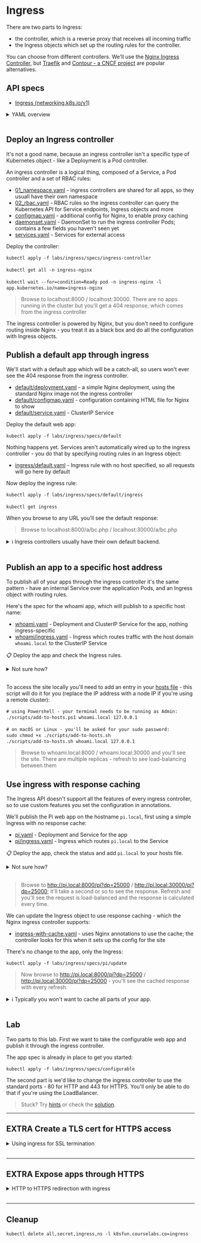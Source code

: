 # Ingress

There are two parts to Ingress:

- the controller, which is a reverse proxy that receives all incoming traffic
- the Ingress objects which set up the routing rules for the controller.

You can choose from different controllers. We'll use the [Nginx Ingress Controller](https://kubernetes.github.io/ingress-nginx/), but [Traefik](https://doc.traefik.io/traefik/providers/kubernetes-ingress/) and [Contour - a CNCF project](https://projectcontour.io) are popular alternatives.

## API specs

- [Ingress (networking.k8s.io/v1)](https://kubernetes.io/docs/reference/generated/kubernetes-api/v1.20/#ingress-v1-networking-k8s-io)

<details>
  <summary>YAML overview</summary>

Ingress rules can have multiple mappings, but they're pretty straightforward. 

You usually have one object per app, and they are namespaced, so you can deploy them in the same namespace as the app:

```
apiVersion: networking.k8s.io/v1
kind: Ingress
metadata:
  name: whoami
spec:
  rules:
  - host: whoami.local
    http:
      paths:
      - path: /
        pathType: Prefix
        backend:
          service:
            name: whoami-internal
            port: 
              name: http
```

- `rules` - collection of routing rules
- `host` - the DNS host name of the web app
- `http` - ingress routing is only for web traffic
- `paths` - collection of request paths, mapping to Kubernetes Services
- `path` - the HTTP request path, can be generic `/` or specific `/admin`
- `pathType` - whether path matching is as a `Prefix` or `Exact`
- `backend.service` - Service where the controller will fetch content

</details><br/>

## Deploy an Ingress controller

It's not a good name, because an ingress controller isn't a specific type of Kubernetes object - like a Deployment is a Pod controller. 

An ingress controller is a logical thing, composed of a Service, a Pod controller and a set of RBAC rules:

- [01_namespace.yaml](specs/ingress-controller/01_namespace.yaml) - ingress controllers are shared for all apps, so they usuall have their own namespace
- [02_rbac.yaml](specs/ingress-controller/02_rbac.yaml) - RBAC rules so the ingress controller can query the Kubernetes API for Service endpoints, Ingress objects and more
- [configmap.yaml](specs/ingress-controller/configmap.yaml) - additional config for Nginx, to enable proxy caching
- [daemonset.yaml](specs/ingress-controller/daemonset.yaml) - DaemonSet to run the ingress controller Pods; contains a few fields you haven't seen yet
- [services.yaml](specs/ingress-controller/services.yaml) - Services for external access

Deploy the controller:

```
kubectl apply -f labs/ingress/specs/ingress-controller

kubectl get all -n ingress-nginx

kubectl wait --for=condition=Ready pod -n ingress-nginx -l app.kubernetes.io/name=ingress-nginx
```

> Browse to localhost:8000 / localhost:30000. There are no apps running in the cluster but you'll get a 404 response, which comes from the ingress controller

The ingress controller is powered by Nginx, but you don't need to configure routing inside Nginx - you treat it as a black box and do all the configuration with Ingress objects.

## Publish a default app through ingress

We'll start with a default app which will be a catch-all, so users won't ever see the 404 response from the ingress controller.

- [default/deployment.yaml](specs/default/deployment.yaml) - a simple Nginx deployment, using the standard Nginx image not the ingress controller
- [default/configmap.yaml](specs/default/configmap.yaml) - configuration containing HTML file for Nginx to show
- [default/service.yaml](specs/default/service.yaml) - ClusterIP Service

Deploy the default web app:

```
kubectl apply -f labs/ingress/specs/default
```

Nothing happens yet. Services aren't automatically wired up to the ingress controller - you do that by specifying routing rules in an Ingress object:

- [ingress/default.yaml](specs/default/ingress/default.yaml) - Ingress rule with no host specified, so all requests will go here by default

Now deploy the ingress rule:

```
kubectl apply -f labs/ingress/specs/default/ingress

kubectl get ingress
```

When you browse to any URL you'll see the default response:

> Browse to localhost:8000/a/bc.php / localhost:30000/a/bc.php

<details>
  <summary>ℹ Ingress controllers usually have their own default backend.</summary>
 
 That's where the 404 response originally came from Nginx. An alternative to running your own default app is to [customize the default backend](https://kubernetes.github.io/ingress-nginx/user-guide/default-backend/).

</details><br/>

## Publish an app to a specific host address

To publish all of your apps through the ingress controller it's the same pattern - have an internal Service over the application Pods, and an Ingress object with routing rules.

Here's the spec for the whoami app, which will publish to a specific host name:

- [whoami.yaml](specs/whoami/whoami.yaml) - Deployment and ClusterIP Service for the app, nothing ingress-specific
- [whoami/ingress.yaml](specs/whoami/ingress.yaml) - Ingress which routes traffic with the host domain `whoami.local` to the ClusterIP Service

📋 Deploy the app and check the Ingress rules.

<details>
  <summary>Not sure how?</summary>

```
kubectl apply -f labs/ingress/specs/whoami

kubectl get ingress
```

</details><br/>

To access the site locally you'll need to add an entry in your [hosts file](https://en.wikipedia.org/wiki/Hosts_(file)) - this script will do it for you (replace the IP address with a node IP if you're using a remote cluster):

```
# using Powershell - your terminal needs to be running as Admin:
./scripts/add-to-hosts.ps1 whoami.local 127.0.0.1

# on macOS or Linux - you'll be asked for your sudo password:
sudo chmod +x ./scripts/add-to-hosts.sh
./scripts/add-to-hosts.sh whoami.local 127.0.0.1
```

> Browse to whoami.local:8000 / whoami.local:30000 and you'll see the site. There are multiple replicas - refresh to see load-balancing between them

## Use ingress with response caching

The Ingress API doesn't support all the features of every ingress controller, so to use custom features you set the configuration in annotations.

We'll publish the Pi web app on the hostname `pi.local`, first using a simple Ingress with no response cache:

- [pi.yaml](specs/pi/pi.yaml) - Deployment and Service for the app
- [pi/ingress.yaml](specs/pi/ingress.yaml) - Ingress which routes `pi.local` to the Service

📋 Deploy the app, check the status and add `pi.local` to your hosts file.

<details>
  <summary>Not sure how?</summary>

```
kubectl apply -f labs/ingress/specs/pi

kubectl get ingress

kubectl get po -l app=pi-web

# Windows:
./scripts/add-to-hosts.ps1 pi.local 127.0.0.1

# *nix:
./scripts/add-to-hosts.sh pi.local 127.0.0.1
```


</details><br/>

> Browse to http://pi.local:8000/pi?dp=25000 / http://pi.local:30000/pi?dp=25000; it'll take a second or so to see the response. Refresh and you'll see the request is load-balanced and the response is calculated every time.

We can update the Ingress object to use response caching - which the Nginx ingress controller supports:

- [ingress-with-cache.yaml](specs/pi/update/ingress-with-cache.yaml) - uses Nginx annotations to use the cache; the controller looks for this when it sets up the config for the site

There's no change to the app, only the Ingress:

```
kubectl apply -f labs/ingress/specs/pi/update
```

> Now browse to http://pi.local:8000/pi?dp=25000 / http://pi.local:30000/pi?dp=25000 - you'll see the cached response with every refresh.


<details>
  <summary>ℹ Typically you won't want to cache all parts of your app.</summary>

You may have different Ingress rules - one for all static content which has the cache annotation, and another for dynamic content.

</details><br />

## Lab

Two parts to this lab. First we want to take the configurable web app and publish it through the ingress controller. 

The app spec is already in place to get you started:

```
kubectl apply -f labs/ingress/specs/configurable
```

The second part is we'd like to change the ingress controller to use the standard ports - 80 for HTTP and 443 for HTTPS. You'll only be able to do that if you're using the LoadBalancer.

> Stuck? Try [hints](hints.md) or check the [solution](solution.md).

___

## **EXTRA** Create a TLS cert for HTTPS access

<details>
  <summary>Using ingress for SSL termination</summary>

Ingress controllers are the single entrypoint for all your apps. They're great for centralizing concerns like caching and HTTPS. 

The controller applies the TLS certificates to the public endpoint, and internally the apps work on plain HTTP.

The Ingress spec supports HTTPS and the Nginx ingress controller is already running with a TLS certificate:

> Browse to https://whoami.local:8040 or https://whoami.local:30040

You'll see an error because this is a self-signed certificate, which means it's not trusted. You can check the cert details in your browser and you'll see something like this:

![](/img/ingress-controller-cert.png)

You can apply your own certificates in Ingress rules. You might buy a TLS cert from an online provider specific to your host domains, but we'll generate our own:

- [cert-generator.yaml](specs/tls/cert-generator.yaml) - uses a tool to create a TLS cert for our domains

Generate the certs:

```
kubectl apply -f labs/ingress/specs/tls

kubectl wait --for=condition=Ready pod tls-cert-generator

kubectl logs tls-cert-generator
```

(The Pod runs some OpenSSH commands - here's the
[script](https://github.com/sixeyed/kiamol/blob/master/ch15/docker-images/cert-generator/start.sh) if you want to see how it's done).

Now you can copy the cert files from the Pod to your local machine:

```
kubectl cp tls-cert-generator:/certs/server-cert.pem tls.crt

kubectl cp tls-cert-generator:/certs/server-key.pem tls.key
```

And use them to create a Secret. Kubernetes supports TLS certificates as a special Secret type, and you pass the certificate file and key to the `create secret` command:

```
kubectl create secret tls https-local --key=tls.key --cert=tls.crt

kubectl label secret https-local k8sfun.courselabs.co=ingress

kubectl describe secret https-local
```

Now we have a Secret with a TLS cert that can be used for our local app domains.

<details>
  <summary>ℹ Creating a TLS Secret is what you do if you have a manual process to get your certificates. </summary>

Ideally you should use an automated process instead so your certs never expire - [cert-manager](https://cert-manager.io) is how you do that in Kubernetes.

</details><br />

</details><br />

___

## **EXTRA** Expose apps through HTTPS

<details>
  <summary>HTTP to HTTPS redirection with ingress</summary>

HTTPS is really easy to apply with ingress - you just add the name of the Secret containing the TLS certificate to the Ingress spec:

- [pi-https.yaml](specs/tls/ingress/pi-https.yaml) - uses the TLS Secret for the Pi app; the folder contains the same updates for the other Ingress objects

Add TLS support:

```
kubectl apply -f labs/ingress/specs/tls/ingress

kubectl get ingress
```

> The basic Ingress view doesn't show the TLS setup, you need to `describe` to see that

Now you can browse to the sites at the HTTPS endpoint:

- https://pi.local:8040
- https://whoami.local:8040

> You'll still get a browser warning, but if this was a trusted cert from a real authority you wouldn't

Ingress also redirects HTTP requests to HTTP **but it only uses the default port 443**:

```
curl -v http://pi.local:8040/
```

> We're using a non-standard port for HTTPS, so the redirect won't work. In a real cluster the Service for the Ingress controller would listen on ports 80 and 443.

</details><br />

___

## Cleanup

```
kubectl delete all,secret,ingress,ns -l k8sfun.courselabs.co=ingress
```